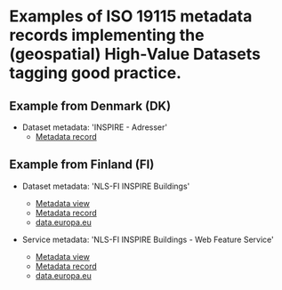 # Examples of ISO 19115 metadata records implementing the (geospatial) High-Value Datasets tagging good practice.

## Example from Denmark (DK)

* Dataset metadata: 'INSPIRE - Adresser'
    * [Metadata record](https://geodata-info.dk/srv/eng/csw?service=CSW&version=2.0.2&request=GetRecords&maxrecords=2500&outputschema=http://www.isotc211.org/2005/gmd&elementsetname=full&resulttype=results&constraintlanguage=FILTER&constraint_language_version=1.1.0&namespace=xmlns(gmd=http://www.isotc211.org/2005/gmd)&typenames=gmd:MD_Metadata&constraint=%3Cogc:Filter%20xmlns:csw=%22http://www.opengis.net/cat/csw/2.0.2%22%20xmlns:ogc=%22http://www.opengis.net/ogc%22%3E%3Cogc:And%3E%3Cogc:PropertyIsEqualTo%3E%20%3Cogc:PropertyName%3ESubject%3C/ogc:PropertyName%3E%20%3Cogc:Literal%3EHigh-value%20dataset%3C/ogc:Literal%3E%3C/ogc:PropertyIsEqualTo%3E%3Cogc:PropertyIsEqualTo%3E%20%3Cogc:PropertyName%3EType%3C/ogc:PropertyName%3E%20%3Cogc:Literal%3Edataset%3C/ogc:Literal%3E%20%3C/ogc:PropertyIsEqualTo%3E%3C/ogc:And%3E%3C/ogc:Filter%3E)

## Example from Finland (FI)

* Dataset metadata: 'NLS-FI INSPIRE Buildings'
    * [Metadata view](https://www.paikkatietohakemisto.fi/geonetwork/srv/fin/catalog.search#/metadata/78750e14-35bd-4e54-b1af-e49a079d81f4)
    * [Metadata record](https://www.paikkatietohakemisto.fi/geonetwork/srv/api/records/78750e14-35bd-4e54-b1af-e49a079d81f4/formatters/xml?approved=true)
    * [data.europa.eu](https://data.europa.eu/data/datasets/78750e14-35bd-4e54-b1af-e49a079d81f4?locale=en)
  
* Service metadata: 'NLS-FI INSPIRE Buildings - Web Feature Service'
    * [Metadata view](https://www.paikkatietohakemisto.fi/geonetwork/srv/fin/catalog.search#/metadata/b80aa2d4-598e-40c8-85b0-7d86f2ee3e26)
    * [Metadata record](https://www.paikkatietohakemisto.fi/geonetwork/srv/api/records/b80aa2d4-598e-40c8-85b0-7d86f2ee3e26/formatters/xml?approved=true)
    * [data.europa.eu](https://data.europa.eu/data/datasets/b80aa2d4-598e-40c8-85b0-7d86f2ee3e26?locale=en)
